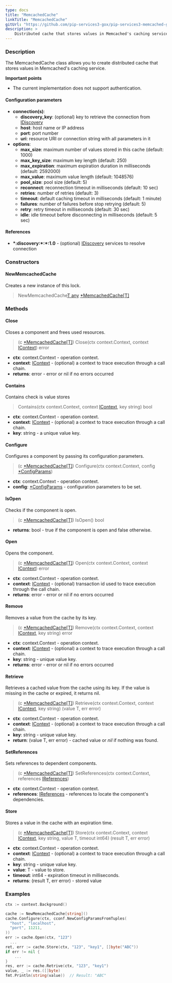 ```yaml
---
type: docs
title: "MemcachedCache"
linkTitle: "MemcachedCache"
gitUrl: "https://github.com/pip-services3-gox/pip-services3-memcached-gox"
description: >
    Distributed cache that stores values in Memcached's caching service.
---
```


### Description
The MemcachedCache class allows you to create distributed cache that stores values in Memcached's caching service. 

**Important points**

- The current implementation does not support authentication.

#### Configuration parameters

- **connection(s)**:           
    - **discovery_key**: (optional) key to retrieve the connection from [IDiscovery](../../../components/connect/idiscovery)
    - **host**: host name or IP address
    - **port**: port number
    - **uri**: resource URI or connection string with all parameters in it
- **options**:
    - **max_size**: maximum number of values stored in this cache (default: 1000)        
    - **max_key_size**: maximum key length (default: 250)
    - **max_expiration**: maximum expiration duration in milliseconds (default: 2592000)
    - **max_value**: maximum value length (default: 1048576)
    - **pool_size**: pool size (default: 5)
    - **reconnect**: reconnection timeout in milliseconds (default: 10 sec)
    - **retries**: number of retries (default: 3)
    - **timeout**: default caching timeout in milliseconds (default: 1 minute)
    - **failures**: number of failures before stop retrying (default: 5)
    - **retry**: retry timeout in milliseconds (default: 30 sec)
    - **idle**: idle timeout before disconnecting in milliseconds (default: 5 sec)


#### References

- **\*:discovery:\*:\*:1.0** - (optional) [IDiscovery](../../../config/connect/idiscovery) services to resolve connection

### Constructors

#### NewMemcachedCache
Creates a new instance of this lock.

> NewMemcachedCache[T any]() [*MemcachedCache[T]]()

### Methods

#### Close
Closes a component and frees used resources.

> (c [*MemcachedCache[T]]()) Close(ctx context.Context, context [IContext](../../../components/context/icontext)) error

- **ctx**: context.Context - operation context.
- **context**: [IContext](../../../components/context/icontext) - (optional) a context to trace execution through a call chain.
- **returns**: error - error or nil if no errors occurred

#### Contains
Contains check is value stores

> Contains(ctx context.Context, context [IContext](../../../components/context/icontext), key string) bool

- **ctx**: context.Context - operation context.
- **context**: [IContext](../../../components/context/icontext) - (optional) a context to trace execution through a call chain.
- **key**: string - a unique value key.

#### Configure
Configures a component by passing its configuration parameters.

> (c [*MemcachedCache[T]]()) Configure(ctx context.Context, config [*ConfigParams](../../../components/config/config_params))

- **ctx**: context.Context - operation context.
- **config**: [*ConfigParams](../../../components/config/config_params) - configuration parameters to be set.

#### IsOpen
Checks if the component is open.

> (c [*MemcachedCache[T]]()) IsOpen() bool

- **returns**: bool - true if the component is open and false otherwise.


#### Open
Opens the component.
> (c [*MemcachedCache[T]]()) Open(ctx context.Context, context [IContext](../../../components/context/icontext)) error

- **ctx**: context.Context - operation context.
- **context**: [IContext](../../../components/context/icontext) - (optional) transaction id used to trace execution through the call chain.
- **returns**: error - error or nil if no errors occurred

#### Remove
Removes a value from the cache by its key.

> (c [*MemcachedCache[T]]()) Remove(ctx context.Context, context [IContext](../../../components/context/icontext), key string) error

- **ctx**: context.Context - operation context.
- **context**: [IContext](../../../components/context/icontext) - (optional) a context to trace execution through a call chain.
- **key**: string - unique value key.
- **returns**: error - error or nil if no errors occurred

#### Retrieve
Retrieves a cached value from the cache using its key.
If the value is missing in the cache or expired, it returns nil.

> (c [*MemcachedCache[T]]()) Retrieve(ctx context.Context, context [IContext](../../../components/context/icontext), key string) (value T, err error)

- **ctx**: context.Context - operation context.
- **context**: [IContext](../../../components/context/icontext) - (optional) a context to trace execution through a call chain.
- **key**: string - unique value key.
- **return**: (value T, err error) - cached value or *nil* if nothing was found.

#### SetReferences
Sets references to dependent components.

> (c [*MemcachedCache[T]]()) SetReferences(ctx context.Context, references [IReferences](../../../components/refer/ireferences))

- **ctx**: context.Context - operation context.
- **references**: [IReferences](../../../components/refer/ireferences) - references to locate the component's dependencies.

#### Store
Stores a value in the cache with an expiration time.

> (c [*MemcachedCache[T]]()) Store(ctx context.Context, context [IContext](../../../components/context/icontext), key string, value T, timeout int64) (result T, err error)

- **ctx**: context.Context - operation context.
- **context**: [IContext](../../../components/context/icontext) - (optional) a context to trace execution through a call chain.
- **key**: string - unique value key.
- **value**: T - value to store.
- **timeout**: int64 - expiration timeout in milliseconds.
- **returns**: (result T, err error) - stored value


### Examples

```go
ctx := context.Background()

cache := NewMemcachedCache[string]()
cache.Configure(ctx, cconf.NewConfigParamsFromTuples(
  "host", "localhost",
  "port", 11211,
))
err := cache.Open(ctx, "123")
  ...
ret, err := cache.Store(ctx, "123", "key1", []byte("ABC"))
if err != nil {
	...
}
res, err := cache.Retrive(ctx, "123", "key1")
value, _ := res.([]byte)
fmt.Println(string(value))  // Result: "ABC"

```

